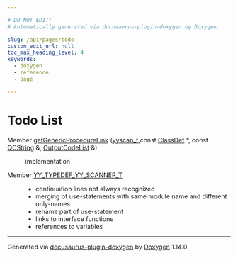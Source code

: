 ```yaml
---

# DO NOT EDIT!
# Automatically generated via docusaurus-plugin-doxygen by Doxygen.

slug: /api/pages/todo
custom_edit_url: null
toc_max_heading_level: 4
keywords:
  - doxygen
  - reference
  - page

---
```


<div class="doxyPage">

# Todo List




<dl class="doxyVariableList">
<dt>Member <a href="/web-doxygen/docs/api/files/src/fortrancode-l/#a2111383c92568a7b28fe96bf69a9f4d2">getGenericProcedureLink</a>  (<a href="/web-doxygen/docs/api/files/src/code-l/#a9484188abbc459dafcbd4c96425fa70b">yyscan_t</a>,const <a href="/web-doxygen/docs/api/classes/classdef">ClassDef</a> *, const <a href="/web-doxygen/docs/api/classes/qcstring">QCString</a> &amp;, <a href="/web-doxygen/docs/api/classes/outputcodelist">OutputCodeList</a> &amp;)</dt>
<dd><p><a id="_todo000002"></a>implementation</p></dd>
<dt>Member <a href="/web-doxygen/docs/api/files/src/fortrancode-l/#a5d5508008cac8fb66fca3baa4e9b6584">YY_TYPEDEF_YY_SCANNER_T</a></dt>
<dd>
<p><a id="_todo000001"></a></p>


<ul class="doxyList ">
<li>continuation lines not always recognized</li>
<li>merging of use-statements with same module name and different only-names</li>
<li>rename part of use-statement</li>
<li>links to interface functions</li>
<li>references to variables</li>
</ul>
</dd>
</dl>

<hr/>

<p class="doxyGeneratedBy">Generated via <a href="https://github.com/xpack/docusaurus-plugin-doxygen">docusaurus-plugin-doxygen</a> by <a href="https://www.doxygen.nl">Doxygen</a> 1.14.0.</p>

</div>

